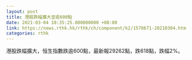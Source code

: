 ```yaml
---
layout: post
title: 港股跌幅擴大至逾600點
date: 2021-03-04 10:35:25.000000000 +08:00
link: https://news.rthk.hk/rthk/ch/component/k2/1578671-20210304.htm
categories: rthk
---
```


港股跌幅擴大，恒生指數跌逾600點，最新報29262點，跌618點，跌幅2%。
